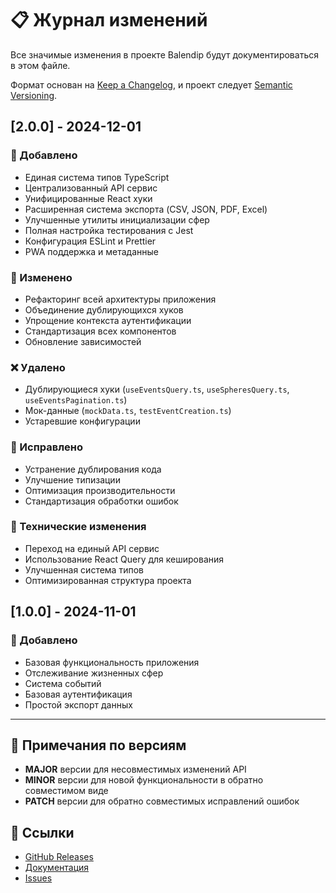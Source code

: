 # 📋 Журнал изменений

Все значимые изменения в проекте Balendip будут документироваться в этом файле.

Формат основан на [Keep a Changelog](https://keepachangelog.com/ru/1.0.0/),
и проект следует [Semantic Versioning](https://semver.org/lang/ru/).

## [2.0.0] - 2024-12-01

### 🚀 Добавлено
- Единая система типов TypeScript
- Централизованный API сервис
- Унифицированные React хуки
- Расширенная система экспорта (CSV, JSON, PDF, Excel)
- Улучшенные утилиты инициализации сфер
- Полная настройка тестирования с Jest
- Конфигурация ESLint и Prettier
- PWA поддержка и метаданные

### 🔄 Изменено
- Рефакторинг всей архитектуры приложения
- Объединение дублирующихся хуков
- Упрощение контекста аутентификации
- Стандартизация всех компонентов
- Обновление зависимостей

### ❌ Удалено
- Дублирующиеся хуки (`useEventsQuery.ts`, `useSpheresQuery.ts`, `useEventsPagination.ts`)
- Мок-данные (`mockData.ts`, `testEventCreation.ts`)
- Устаревшие конфигурации

### 🐛 Исправлено
- Устранение дублирования кода
- Улучшение типизации
- Оптимизация производительности
- Стандартизация обработки ошибок

### 🔧 Технические изменения
- Переход на единый API сервис
- Использование React Query для кеширования
- Улучшенная система типов
- Оптимизированная структура проекта

## [1.0.0] - 2024-11-01

### 🚀 Добавлено
- Базовая функциональность приложения
- Отслеживание жизненных сфер
- Система событий
- Базовая аутентификация
- Простой экспорт данных

---

## 📝 Примечания по версиям

- **MAJOR** версии для несовместимых изменений API
- **MINOR** версии для новой функциональности в обратно совместимом виде
- **PATCH** версии для обратно совместимых исправлений ошибок

## 🔗 Ссылки

- [GitHub Releases](https://github.com/balendip/balendip/releases)
- [Документация](https://github.com/balendip/balendip/wiki)
- [Issues](https://github.com/balendip/balendip/issues)
